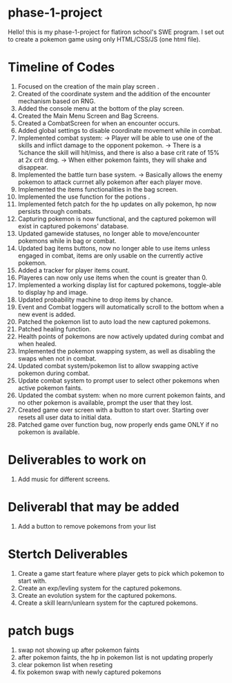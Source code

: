 # phase-1-project
Hello! this is my phase-1-project for flatiron school's SWE program. I set out to create a pokemon game using only HTML/CSS/JS (one html file). 

# Timeline of Codes 
1. Focused on the creation of the main play screen .
2. Created of the coordinate system and the addition of the encounter mechanism based on RNG.
3. Added the console menu at the bottom of the play screen.
4. Created the Main Menu Screen and Bag Screens.
5. Created a CombatScreen for when an encounter occurs.
6. Added global settings to disable coordinate movement while in combat.
7. Implemented combat system: 
    -> Player will be able to use one of the skills and inflict damage to the opponent pokemon.
    -> There is a %chance the skill will hit/miss, and there is also a base crit rate of 15% at 2x crit dmg.
    -> When either pokemon faints, they will shake and disappear.
8. Implemented the battle turn base system.
    -> Basically allows the enemy pokemon to attack currnet ally pokemon after each player move.
9. Implemented the items functionalities in the bag screen.
10. Implemented the use function for the potions .
11. Implemented fetch patch for the hp updates on ally pokemon, hp now persists through combats.
12. Capturing pokemon is now functional, and the captured pokemon will exist in captured pokemons' database.
13. Updated gamewide statuses, no longer able to move/encounter pokemons while in bag or combat.
14. Updated bag items buttons, now no longer able to use items unless engaged in combat, items are only usable on the currently active pokemon.
15. Added a tracker for player items count.
16. Playeres can now only use items when the count is greater than 0.
17. Implemented a working display list for captured pokemons, toggle-able to display hp and image.
18. Updated probability machine to drop items by chance.
19. Event and Combat loggers will automatically scroll to the bottom when a new event is added.
20. Patched the pokemon list to auto load the new captured pokemons.
21. Patched healing function.
22. Health points of pokemons are now actively updated during combat and when healed.
23. Implemented the pokemon swapping system, as well as disabling the swaps when not in combat.
24. Updated combat system/pokemon list to allow swapping active pokemon during combat.
25. Update combat system to prompt user to select other pokemons when active pokemon faints.
26. Updated the combat system: when no more current pokemon faints, and no other pokemon is available, prompt the user that they lost.
27. Created game over screen with a button to start over. Starting over resets all user data to initial data.
28. Patched game over function bug, now properly ends game ONLY if no pokemon is available.

# Deliverables to work on
1. Add music for different screens.

# Deliverabl that may be added
1. Add a button to remove pokemons from your list

# Stertch Deliverables
1. Create a game start feature where player gets to pick which pokemon to start with.
2. Create an exp/levling system for the captured pokemons.
3. Create an evolution system for the captured pokemons.
4. Create a skill learn/unlearn system for the captured pokemons.


# patch bugs
1. swap not showing up after pokemon faints
2. after pokemon faints, the hp in pokemon list is not updating properly
3. clear pokemon list when reseting
4. fix pokemon swap with newly captured pokemons